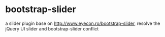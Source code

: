 bootstrap-slider
================

a slider plugin base on http://www.eyecon.ro/bootstrap-slider, resolve the jQuery UI slider and bootstrap-slider conflict

